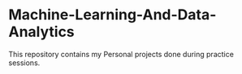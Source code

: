 # Machine-Learning-And-Data-Analytics
This repository contains my Personal projects done during practice sessions.
